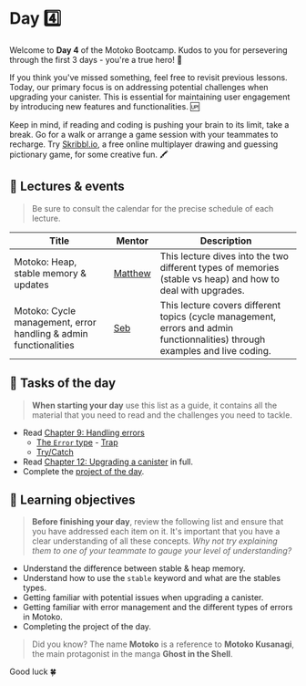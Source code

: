 # Day 4️⃣
Welcome to **Day 4** of the Motoko Bootcamp. Kudos to you for persevering through the first 3 days - you're a true hero! 🦸 <br/>

If you think you've missed something, feel free to revisit previous lessons. Today, our primary focus is on addressing potential challenges when upgrading your canister. This is essential for maintaining user engagement by introducing new features and functionalities. 🆙 <br/>

Keep in mind, if reading and coding is pushing your brain to its limit, take a break. Go for a walk or arrange a game session with your teammates to recharge. Try <a href="https://skribbl.io/" target="_blank">Skribbl.io</a>, a free online multiplayer drawing and guessing pictionary game, for some creative fun. 🖍️
## 🍿 Lectures & events
> Be sure to consult the calendar for the precise schedule of each lecture.

| Title | Mentor |  Description |
|-----------------|-----------------|-----------------|
| Motoko: Heap, stable memory & updates | <a href="" target="_blank"> Matthew </a> | This lecture dives into the two different types of memories (stable vs heap) and how to deal with upgrades.
| Motoko: Cycle management, error handling & admin functionalities | <a href="https://twitter.com/seb_icp" target="_blank"> Seb </a> | This lecture covers different topics (cycle management, errors and admin functionnalities) through examples and live coding.
##  🧭 Tasks of the day
> **When starting your day** use this list as a guide, it contains all the material that you need to read and the challenges you need to tackle.

- Read [Chapter 9: Handling errors](../../manuals/chapters/chapter-9/CHAPTER-9.MD)
    - [The `Error` type](../../manuals/chapters/chapter-9/CHAPTER-9.MD#the-error-type)
    - [Trap](../../manuals/chapters/chapter-9/CHAPTER-9.MD#trap)
    - [Try/Catch](../../manuals/chapters/chapter-9/CHAPTER-9.MD#trycatch)
- Read [Chapter 12: Upgrading a canister](../../manuals/chapters/chapter-12/CHAPTER-12.MD) in full.
- Complete the [project of the day](./project/README.MD).

## 🎯 Learning objectives
> **Before finishing your day**, review the following list and ensure that you have addressed each item on it. It's important that you have a clear understanding of all these concepts. <i> Why not try explaining them to one of your teammate to gauge your level of understanding? </i>

- Understand the difference between stable & heap memory.
- Understand how to use the `stable` keyword and what are the stables types.
- Getting familiar with potential issues when upgrading a canister.
- Getting familiar with error management and the different types of errors in Motoko.
- Completing the project of the day.

> Did you know? The name **Motoko** is a reference to **Motoko Kusanagi**, the main protagonist in the manga **Ghost in the Shell**. 

Good luck 🍀

